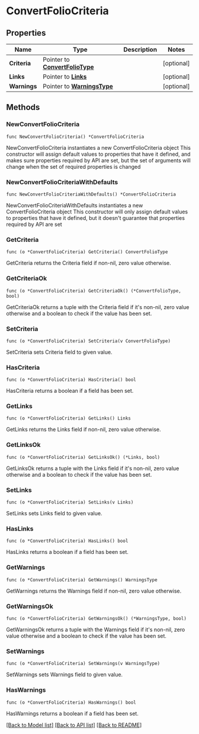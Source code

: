 # ConvertFolioCriteria

## Properties

Name | Type | Description | Notes
------------ | ------------- | ------------- | -------------
**Criteria** | Pointer to [**ConvertFolioType**](ConvertFolioType.md) |  | [optional] 
**Links** | Pointer to [**Links**](Links.md) |  | [optional] 
**Warnings** | Pointer to [**WarningsType**](WarningsType.md) |  | [optional] 

## Methods

### NewConvertFolioCriteria

`func NewConvertFolioCriteria() *ConvertFolioCriteria`

NewConvertFolioCriteria instantiates a new ConvertFolioCriteria object
This constructor will assign default values to properties that have it defined,
and makes sure properties required by API are set, but the set of arguments
will change when the set of required properties is changed

### NewConvertFolioCriteriaWithDefaults

`func NewConvertFolioCriteriaWithDefaults() *ConvertFolioCriteria`

NewConvertFolioCriteriaWithDefaults instantiates a new ConvertFolioCriteria object
This constructor will only assign default values to properties that have it defined,
but it doesn't guarantee that properties required by API are set

### GetCriteria

`func (o *ConvertFolioCriteria) GetCriteria() ConvertFolioType`

GetCriteria returns the Criteria field if non-nil, zero value otherwise.

### GetCriteriaOk

`func (o *ConvertFolioCriteria) GetCriteriaOk() (*ConvertFolioType, bool)`

GetCriteriaOk returns a tuple with the Criteria field if it's non-nil, zero value otherwise
and a boolean to check if the value has been set.

### SetCriteria

`func (o *ConvertFolioCriteria) SetCriteria(v ConvertFolioType)`

SetCriteria sets Criteria field to given value.

### HasCriteria

`func (o *ConvertFolioCriteria) HasCriteria() bool`

HasCriteria returns a boolean if a field has been set.

### GetLinks

`func (o *ConvertFolioCriteria) GetLinks() Links`

GetLinks returns the Links field if non-nil, zero value otherwise.

### GetLinksOk

`func (o *ConvertFolioCriteria) GetLinksOk() (*Links, bool)`

GetLinksOk returns a tuple with the Links field if it's non-nil, zero value otherwise
and a boolean to check if the value has been set.

### SetLinks

`func (o *ConvertFolioCriteria) SetLinks(v Links)`

SetLinks sets Links field to given value.

### HasLinks

`func (o *ConvertFolioCriteria) HasLinks() bool`

HasLinks returns a boolean if a field has been set.

### GetWarnings

`func (o *ConvertFolioCriteria) GetWarnings() WarningsType`

GetWarnings returns the Warnings field if non-nil, zero value otherwise.

### GetWarningsOk

`func (o *ConvertFolioCriteria) GetWarningsOk() (*WarningsType, bool)`

GetWarningsOk returns a tuple with the Warnings field if it's non-nil, zero value otherwise
and a boolean to check if the value has been set.

### SetWarnings

`func (o *ConvertFolioCriteria) SetWarnings(v WarningsType)`

SetWarnings sets Warnings field to given value.

### HasWarnings

`func (o *ConvertFolioCriteria) HasWarnings() bool`

HasWarnings returns a boolean if a field has been set.


[[Back to Model list]](../README.md#documentation-for-models) [[Back to API list]](../README.md#documentation-for-api-endpoints) [[Back to README]](../README.md)


